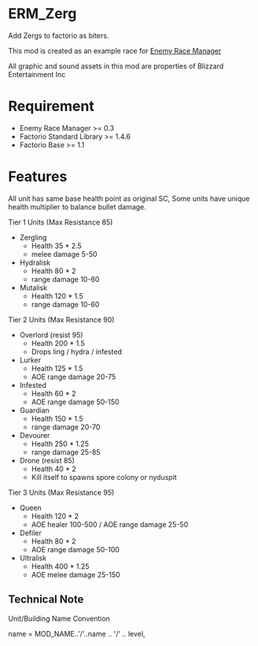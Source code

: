 # ERM_Zerg
Add Zergs to factorio as biters.

This mod is created as an example race for [Enemy Race Manager](https://github.com/heyqule/enemy_race_manager)

All graphic and sound assets in this mod are properties of Blizzard Entertainment Inc

# Requirement
* Enemy Race Manager >= 0.3
* Factorio Standard Library >= 1.4.6
* Factorio Base >= 1.1

# Features
All unit has same base health point as original SC, Some units have unique health multiplier to balance bullet damage.

Tier 1 Units (Max Resistance 85)
* Zergling
    - Health 35 * 2.5
    - melee damage 5-50
* Hydralisk
    - Health 80 * 2
    - range damage 10-60
* Mutalisk
    - Health 120 * 1.5
    - range damage 10-60

Tier 2 Units (Max Resistance 90)
* Overlord (resist 95)
    - Health 200 * 1.5
    - Drops ling / hydra / infested
* Lurker
    - Health 125 * 1.5
    - AOE range damage 20-75
* Infested
    - Health 60 * 2
    - AOE range damage 50-150
* Guardian
    - Health 150 * 1.5
    - range damage 20-70
* Devourer
    - Health 250 * 1.25
    - range damage 25-85
* Drone (resist 85)
    - Health 40 * 2
    - Kill itself to spawns spore colony or nyduspit

Tier 3 Units (Max Resistance 95)
* Queen
    - Health 120 * 2
    - AOE healer 100-500 / AOE range damage 25-50
* Defiler
    - Health 80 * 2
    - AOE range damage 50-100
* Ultralisk
    - Health 400 * 1.25
    - AOE melee damage 25-150

Technical Note
--------------------
Unit/Building Name Convention

name = MOD_NAME..'/'..name .. '/' .. level,